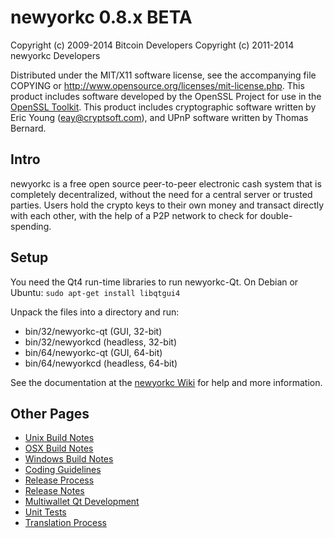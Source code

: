 newyorkc 0.8.x BETA
====================

Copyright (c) 2009-2014 Bitcoin Developers
Copyright (c) 2011-2014 newyorkc Developers

Distributed under the MIT/X11 software license, see the accompanying
file COPYING or http://www.opensource.org/licenses/mit-license.php.
This product includes software developed by the OpenSSL Project for use in the [OpenSSL Toolkit](http://www.openssl.org/). This product includes
cryptographic software written by Eric Young ([eay@cryptsoft.com](mailto:eay@cryptsoft.com)), and UPnP software written by Thomas Bernard.


Intro
---------------------
newyorkc is a free open source peer-to-peer electronic cash system that is
completely decentralized, without the need for a central server or trusted
parties.  Users hold the crypto keys to their own money and transact directly
with each other, with the help of a P2P network to check for double-spending.


Setup
---------------------
You need the Qt4 run-time libraries to run newyorkc-Qt. On Debian or Ubuntu:
	`sudo apt-get install libqtgui4`

Unpack the files into a directory and run:

- bin/32/newyorkc-qt (GUI, 32-bit)
- bin/32/newyorkcd (headless, 32-bit)
- bin/64/newyorkc-qt (GUI, 64-bit)
- bin/64/newyorkcd (headless, 64-bit)

See the documentation at the [newyorkc Wiki](http://newyorkc.info)
for help and more information.


Other Pages
---------------------
- [Unix Build Notes](build-unix.md)
- [OSX Build Notes](build-osx.md)
- [Windows Build Notes](build-msw.md)
- [Coding Guidelines](coding.md)
- [Release Process](release-process.md)
- [Release Notes](release-notes.md)
- [Multiwallet Qt Development](multiwallet-qt.md)
- [Unit Tests](unit-tests.md)
- [Translation Process](translation_process.md)
